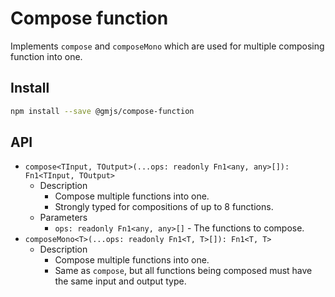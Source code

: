 # Compose function

Implements `compose` and `composeMono` which are used for multiple composing function into one.

## Install

```bash
npm install --save @gmjs/compose-function
```

## API

- `compose<TInput, TOutput>(...ops: readonly Fn1<any, any>[]): Fn1<TInput, TOutput>`
  - Description
    - Compose multiple functions into one.
    - Strongly typed for compositions of up to 8 functions.
  - Parameters
    - `ops: readonly Fn1<any, any>[]` - The functions to compose.
- `composeMono<T>(...ops: readonly Fn1<T, T>[]): Fn1<T, T>`
  - Description
    - Compose multiple functions into one.
    - Same as `compose`, but all functions being composed must have the same input and output type.

